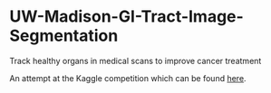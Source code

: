 # UW-Madison-GI-Tract-Image-Segmentation
Track healthy organs in medical scans to improve cancer treatment

An attempt at the Kaggle competition which can be found [here](https://www.kaggle.com/competitions/uw-madison-gi-tract-image-segmentation/overview).
